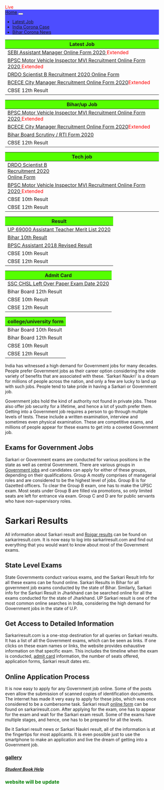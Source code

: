 <html>
<head>
<html lang="en">
<head>
  <title>show result </title>
  <meta charset="utf-8">
<meta name="keywords" content="Sarkari Result, latest sarkari results, Sarkariresult, Sarkari, Sarkariresults">
<meta name="rating" content="general" />
<meta http-equiv="content-language" content="en" />
<meta name="distribution" content="global" />
  <meta name="viewport" content="width=device-width, initial-scale=1">
  <link rel="stylesheet" href="https://maxcdn.bootstrapcdn.com/bootstrap/4.5.0/css/bootstrap.min.css">
  <script src="https://ajax.googleapis.com/ajax/libs/jquery/3.5.1/jquery.min.js"></script>
  <script src="https://cdnjs.cloudflare.com/ajax/libs/popper.js/1.16.0/umd/popper.min.js"></script>
  <script src="https://maxcdn.bootstrapcdn.com/bootstrap/4.5.0/js/bootstrap.min.js"></script>
</head>
<style type="text/css">
  body {
      position: relative; 
  }
    @import "{{ site.theme }}";

footer {
  display: none !important;
}
 @import "{{ site.theme }}";
header{
display: none;
}

.btn {
  display: none !important;
}
.tbody {
  min-height:40px;
  overflow-y:scroll;
}
</style>

<body data-spy="scroll"  data-offset="50">
    <div class="container text-center">                             
  <div class="spinner-grow text-danger pt-0 mt-1"></div>
   <div class="spinner-grow text-white"><span style="color:red;text-align:center">Live</span></div>
</div>
  
  
  <nav class="navbar navbar-expand-md navbar-dark mt-1 mb-1" style="background:rgb(77, 77, 255)">
  <a class="navbar-brand" href="#">Home</a>
  <button class="navbar-toggler" type="button" data-toggle="collapse" data-target="#collapsibleNavbar">
    <span class="navbar-toggler-icon"></span>
  </button>
  <div class="collapse navbar-collapse" id="collapsibleNavbar">
    <ul class="navbar-nav">
      <li class="nav-item">               
       <a class="nav-link" href="latestjob.html">Latest Job</a>
      </li>
      <li class="nav-item">               
       <a class="nav-link" href="https://www.worldometers.info/coronavirus/country/india/">India Corona Case</a>
      </li>
      <li class="nav-item">
        <a class="nav-link" href="https://navbharattimes.indiatimes.com/state/bihar/patna/coronavirus-latest-update-inbihar-corona-patient-bihar-district-wise-detail/articleshow/75312015.cms">Bihar Corona News</a>
      </li>
    </ul>
  </div>  
</nav>

<div class="container-fluid table-hover  table-striped">
  <div class="row text-center mx-auto">
    <div class="col-sm-4 col-xs-4 col-md-4 col-lg-4 pr-4 mt-4">     
  <table >
<tr>
  <th scope="col" style="background:#55ff00">Latest Job</th>
      
      
</tr>
<tbody class="tbody" >
  <tr>
 <td> <a href="sebi20.html">SEBI Assistant Manager Online Form 2020 </a><span style="color:red">Extended</span></td>
 
  
</tr>

  
<tr>
 <td> <a href="bpscmotor20.html">BPSC Motor Vehicle Inspector MVI Recruitment Online Form 2020 </a><span style="color:red">Extended</span></td>
 
  
</tr>

<tr>
  
 <td> <a href="drdo2020.html">DRDO Scientist B Recruitment 2020 Online Form</a> </td>

 
</tr>

<tr>
  
 <td><a href="bcece20.html">BCECE City Manager Recruitment Online Form 2020</a><span style="color:red">Extended</span></td>
 
 
</tr>
<tr>

 <td>  CBSE 12th Result</td>

 
</tr>

</tbody>
</table>
    </div>
    <div class="col-sm-4 col-xs-4 col-md-4 col-lg-4 pr-3 mt-4">
     <table >
  
<tr>
  <th scope="col" style="background:#55ff00">Bihar/up Job</th>     
</tr>
<tbody class="tbody" >
<tr>
 <td> <a href="bpscmotor20.html">BPSC Motor Vehicle Inspector MVI Recruitment Online Form 2020 </a><span style="color:red">Extended</span></td> 
</tr>
<tr>
 <td><a href="bcece20.html">BCECE City Manager Recruitment Online Form 2020</a><span style="color:red">Extended</span></td>
 
 
</tr>

<tr>
  
 <td><a href="Biharscrutiny20.html">Bihar Board Scrutiny / RTI Form 2020</a></td>

 
</tr>
<tr>

 <td>  CBSE 12th Result</td>

 
</tr>
</tbody>
</table >
    </div>
   <div class="col-sm-4 col-xs-4 col-md-4 col-lg-4  pr-3 mt-4">
     <table >
  
<tr>
  <th scope="col" style="background:#55ff00">Tech job</th>
        
      
</tr>
<tbody class="tbody" >
<tr>
 <td><a href="drdo2020.html">DRDO Scientist B<br> Recruitment 2020<br> Online Form</a> </td>
 
  
</tr>

<tr>
  
  <td> <a href="bpscmotor20.html">BPSC Motor Vehicle Inspector MVI Recruitment Online Form 2020 </a><span style="color:red">Extended</span></td>

</tr>

<tr>
  
 <td>  CBSE 10th Result</td>
 
 
</tr>
<tr>

 <td>  CBSE 12th Result</td>

</tr>

</tbody>

</table >

 </div>
   <div class="col-sm-4 col-xs-4 col-md-4 col-lg-4  pr-3 mt-4">
     <table >
  
<tr>
  <th scope="col" style="background:#55ff00">Result</th>
        
      
</tr>
<tbody class="tbody" >
  <tr>
 <td><a href="http://upbasiceduboard.gov.in/Result.pdf">UP 69000 Assistant Teacher Merit List 2020</a></td>
 
  
</tr>
<tr>
 <td><a href="index1.html">Bihar 10th Result</a></td>
 
  
</tr>

<tr>
  
 <td><a href="http://www.bpsc.bih.nic.in/Advt/NB-2020-05-30-01.pdf">BPSC Assistant 2018 Revised Result</a></td>

</tr>

<tr>
  
 <td>  CBSE 10th Result</td>
 
 
</tr>
<tr>

 <td>  CBSE 12th Result</td>

</tr>
</tbody>
</table >
    </div>
   <div class="col-sm-4 col-xs-4 col-md-4 col-lg-4  pr-3 mt-4">
     <table >
  
<tr>
  <th scope="col" style="background:#55ff00">Admit Card </th>
        
      
</tr>
<tbody class="tbody" >
<tr>
  <td><a href="sscchsl.html">SSC CHSL Left Over Paper Exam Date 2020</a></td>
 
  
</tr>

<tr>
  
 <td> Bihar Board 12th Result </td>

</tr>

<tr>
  
 <td>  CBSE 10th Result</td>
 
 
</tr>
<tr>

 <td>  CBSE 12th Result</td>

</tr>
</tbody>
</table >
    </div>
   <div class="col-sm-4 col-xs-4 col-md-4 col-lg-4  pr-3 mt-4">
     <table >
  
<tr>
  <th scope="col" style="background:#55ff00">college/university form</th>
        
      
</tr>
<tbody class="tbody" >
<tr>
 <td> Bihar Board 10th Result </td>
 
  
</tr>

<tr>
  
 <td> Bihar Board 12th Result </td>

</tr>

<tr>
  
 <td>  CBSE 10th Result</td>
 
 
</tr>
<tr>

 <td>  CBSE 12th Result</td>

</tr>
</tbody>
</table >
    </div>
  </div>
</div>
<script type="text/javascript">
     (adsbygoogle = window.adsbygoogle ||  []).push({});
</script>
<div class="content_area">
<div class="container">
<p> India has witnessed a high demand for Government jobs for many decades. People prefer Government jobs as their career option considering the wide variety of benefits that are associated with these. ‘Sarkari Naukri’ is a dream for millions of people across the nation, and only a few are lucky to land up with such jobs. People tend to take pride in having a Sarkari or Government job.</p>
<p>Government jobs hold the kind of authority not found in private jobs. These also offer job security for a lifetime, and hence a lot of youth prefer them. Getting into a Government job requires a person to go through multiple levels of tests. These include a written examination, interview and sometimes even physical examination. These are competitive exams, and millions of people appear for these exams to get into a coveted Government job.</p>
<h2 class="heading">Exams for Government Jobs</h2>
<p>Sarkari or Government exams are conducted for various positions in the state as well as central Government. There are various groups in <a href="https://www.sarkariresult.com/latestjob.php">Government jobs</a> and candidates can apply for either of these groups, depending on their qualifications. Group A mostly comprises of managerial roles and are considered to be the highest level of jobs. Group B is for Gazetted officers. To clear the Group B exam, one has to make the UPSC exam. Most seats under Group B are filled via promotions, so only limited seats are left for entrance via exam. Group C and D are for public servants who have non-supervisory roles.</p>
<h1 class="heading">Sarkari Results</h1>
<p>All information about Sarkari result and <a href="https://www.sarkariresult.com/result.php">Rojgar results</a> can be found on sarkariresult.com. It is now easy to log into sarkariresult.com and find out everything that you would want to know about most of the Government exams.</p>
<h2 class="heading">State Level Exams</h2>
<p>State Governments conduct various exams, and the Sarkari Result Info for all these exams can be found online. Sarkari Results in Bihar for all government job exams conducted by the state of Bihar. Similarly, Sarkari info for the Sarkari Result in Jharkhand can be searched online for all the exams conducted for the state of Jharkhand. UP Sarkari result is one of the most common online searches in India, considering the high demand for Government jobs in the state of U.P.</p>
<h2 class="heading">Get Access to Detailed Information </h2>
<p>Sarkariresult.com is a one-stop destination for all queries on Sarkari results. It has a list of all the Government exams, which can be seen as links. If one clicks on these exam names or links, the website provides exhaustive information on that specific exam. This includes the timeline when the exam is conducted, <a href="https://www.sarkariresult.com/admitcard.php">admit card</a> information, the number of seats offered, application forms, Sarkari result dates etc. </p>
<h2 class="heading">Online Application Process</h2>
<p>It is now easy to apply for any Government job online. Some of the posts even allow the submission of scanned copies of identification documents. The internet has made it very easy to apply for these jobs, which was once considered to be a cumbersome task. Sarkari result <a href="https://www.sarkariresult.com/admission.php">online form</a> can be found on sarkariresult.com. After applying for the exam, one has to appear for the exam and wait for the Sarkari exam result. Some of the exams have multiple stages, and hence, one has to be prepared for all the levels. </p>
<p>Be it Sarkari result news or Sarkari Naukri result, all of the information is at the fingertips for most applicants. It is even possible just to use the smartphone to make an application and live the dream of getting into a Government job.</p>
</div> </div>


<h3><a href="myphoto.html"><span style="text-align:center">gallery</span></a></h3>
<div class="text-center mt-3">
<h5><a href="https://vijay6781.github.io/Lifelong/"><span style="text-align:center">Student Book Help</span></a></h5>
</div>
<div class="text-center">
  <h3><span style="text-align:center; color:green">website will be update</span></h3>
  </div>
  <script src="https://code.jquery.com/jquery-3.5.1.js"></script>  
   
 <script src="https://code.jquery.com/jquery-3.5.1.slim.min.js" integrity="sha384-DfXdz2htPH0lsSSs5nCTpuj/zy4C+OGpamoFVy38MVBnE+IbbVYUew+OrCXaRkfj" crossorigin="anonymous"></script>
<script src="https://cdn.jsdelivr.net/npm/popper.js@1.16.0/dist/umd/popper.min.js" integrity="sha384-Q6E9RHvbIyZFJoft+2mJbHaEWldlvI9IOYy5n3zV9zzTtmI3UksdQRVvoxMfooAo" crossorigin="anonymous"></script>

</body>
</html>
